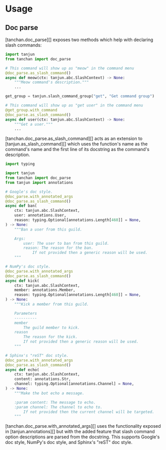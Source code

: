 # Usage

## Doc parse

[tanchan.doc_parse][] exposes two methods which help with declaring slash commands:

```py
import tanjun
from tanchan import doc_parse

# This command will show up as "meow" in the command menu
@doc_parse.as_slash_command()
async def meow(ctx: tanjun.abc.SlashContext) -> None:
    """Meow command's description."""
    ...

get_group = tanjun.slash_command_group("get", "Get command group")

# This command will show up as "get user" in the command menu
@get_group.with_command
@doc_parse.as_slash_command()
async def user(ctx: tanjun.abc.SlashContext) -> None:
    """Get a user."""
    ...
```

[tanchan.doc_parse.as_slash_command][] acts as an extension to [tanjun.as_slash_command][]
which uses the function's name as the command's name and the first line of its docstring
as the command's description.


```py
import typing

import tanjun
from tanchan import doc_parse
from tanjun import annotations

# Google's doc style.
@doc_parse.with_annotated_args
@doc_parse.as_slash_command()
async def ban(
    ctx: tanjun.abc.SlashContext,
    user: annotations.User,
    reason: typing.Optional[annotations.Length[460]] = None,
) -> None:
    """Ban a user from this guild.

    Args:
        user: The user to ban from this guild.
        reason: The reason for the ban.
            If not provided then a generic reason will be used.
    """

# NumPy's doc style.
@doc_parse.with_annotated_args
@doc_parse.as_slash_command()
async def kick(
    ctx: tanjun.abc.SlashContext,
    member: annotations.Member,
    reason: typing.Optional[annotations.Length[460]] = None,
) -> None:
    """Kick a member from this guild.

    Parameters
    ----------
    member
        The guild member to kick.
    reason
        The reason for the kick.
        If not provided then a generic reason will be used.
    """

# Sphinx's "reST" doc style.
@doc_parse.with_annotated_args
@doc_parse.as_slash_command()
async def echo(
    ctx: tanjun.abc.SlashContext,
    content: annotations.Str,
    channel: typing.Optional[annotations.Channel] = None,
) -> None:
    """Make the bot echo a message.

    :param content: The message to echo.
    :param channel: The channel to echo to.
        If not provided then the current channel will be targeted.
    """
```


[tanchan.doc_parse.with_annotated_args][] uses the functionality exposed in [tanjun.annotations][]
but with the added feature that slash command option descriptions are parsed from the docstring.
This supports Google's doc style, NumPy's doc style, and Sphinx's "reST" doc style.
